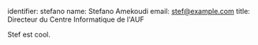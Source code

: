 identifier: stefano
name: Stefano Amekoudi
email: stef@example.com
title: Directeur du Centre Informatique de l'AUF

Stef est cool.
